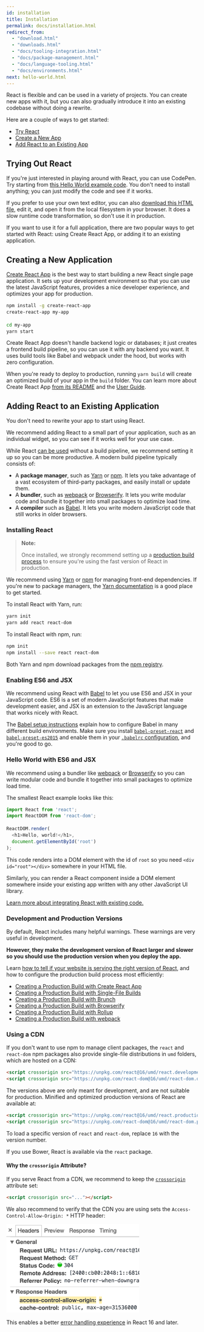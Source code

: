 ```yaml
---
id: installation
title: Installation
permalink: docs/installation.html
redirect_from:
  - "download.html"
  - "downloads.html"
  - "docs/tooling-integration.html"
  - "docs/package-management.html"
  - "docs/language-tooling.html"
  - "docs/environments.html"
next: hello-world.html
---
```


React is flexible and can be used in a variety of projects. You can create new apps with it, but you can also gradually introduce it into an existing codebase without doing a rewrite.

Here are a couple of ways to get started:

* [Try React](#trying-out-react)
* [Create a New App](#creating-a-new-application)
* [Add React to an Existing App](#adding-react-to-an-existing-application)

## Trying Out React

If you're just interested in playing around with React, you can use CodePen. Try starting from [this Hello World example code](http://codepen.io/gaearon/pen/rrpgNB?editors=0010). You don't need to install anything; you can just modify the code and see if it works.

If you prefer to use your own text editor, you can also <a href="https://raw.githubusercontent.com/facebook/react/master/docs/downloads/single-file-example.html" download="hello.html">download this HTML file</a>, edit it, and open it from the local filesystem in your browser. It does a slow runtime code transformation, so don't use it in production.

If you want to use it for a full application, there are two popular ways to get started with React: using Create React App, or adding it to an existing application.

## Creating a New Application

[Create React App](http://github.com/facebookincubator/create-react-app) is the best way to start building a new React single page application. It sets up your development environment so that you can use the latest JavaScript features, provides a nice developer experience, and optimizes your app for production.

```bash
npm install -g create-react-app
create-react-app my-app

cd my-app
yarn start
```

Create React App doesn't handle backend logic or databases; it just creates a frontend build pipeline, so you can use it with any backend you want. It uses build tools like Babel and webpack under the hood, but works with zero configuration.

When you're ready to deploy to production, running `yarn build` will create an optimized build of your app in the `build` folder. You can learn more about Create React App [from its README](https://github.com/facebookincubator/create-react-app#create-react-app-) and the [User Guide](https://github.com/facebookincubator/create-react-app/blob/master/packages/react-scripts/template/README.md#table-of-contents).

## Adding React to an Existing Application

You don't need to rewrite your app to start using React.

We recommend adding React to a small part of your application, such as an individual widget, so you can see if it works well for your use case.

While React [can be used](/docs/react-without-es6.html) without a build pipeline, we recommend setting it up so you can be more productive. A modern build pipeline typically consists of:

* A **package manager**, such as [Yarn](https://yarnpkg.com/) or [npm](https://www.npmjs.com/). It lets you take advantage of a vast ecosystem of third-party packages, and easily install or update them.
* A **bundler**, such as [webpack](https://webpack.js.org/) or [Browserify](http://browserify.org/). It lets you write modular code and bundle it together into small packages to optimize load time.
* A **compiler** such as [Babel](http://babeljs.io/). It lets you write modern JavaScript code that still works in older browsers.

### Installing React

>**Note:**
>
>Once installed, we strongly recommend setting up a [production build process](/docs/optimizing-performance.html#use-the-production-build) to ensure you're using the fast version of React in production.

We recommend using [Yarn](https://yarnpkg.com/) or [npm](https://www.npmjs.com/) for managing front-end dependencies. If you're new to package managers, the [Yarn documentation](https://yarnpkg.com/en/docs/getting-started) is a good place to get started.

To install React with Yarn, run:

```bash
yarn init
yarn add react react-dom
```

To install React with npm, run:

```bash
npm init
npm install --save react react-dom
```

Both Yarn and npm download packages from the [npm registry](http://npmjs.com/).

### Enabling ES6 and JSX

We recommend using React with [Babel](http://babeljs.io/) to let you use ES6 and JSX in your JavaScript code. ES6 is a set of modern JavaScript features that make development easier, and JSX is an extension to the JavaScript language that works nicely with React.

The [Babel setup instructions](https://babeljs.io/docs/setup/) explain how to configure Babel in many different build environments. Make sure you install [`babel-preset-react`](http://babeljs.io/docs/plugins/preset-react/#basic-setup-with-the-cli-) and [`babel-preset-es2015`](http://babeljs.io/docs/plugins/preset-es2015/#basic-setup-with-the-cli-) and enable them in your [`.babelrc` configuration](http://babeljs.io/docs/usage/babelrc/), and you're good to go.

### Hello World with ES6 and JSX

We recommend using a bundler like [webpack](https://webpack.js.org/) or [Browserify](http://browserify.org/) so you can write modular code and bundle it together into small packages to optimize load time.

The smallest React example looks like this:

```js
import React from 'react';
import ReactDOM from 'react-dom';

ReactDOM.render(
  <h1>Hello, world!</h1>,
  document.getElementById('root')
);
```

This code renders into a DOM element with the id of `root` so you need `<div id="root"></div>` somewhere in your HTML file.

Similarly, you can render a React component inside a DOM element somewhere inside your existing app written with any other JavaScript UI library.

[Learn more about integrating React with existing code.](/docs/integrating-with-other-libraries.html#integrating-with-other-view-libraries)

### Development and Production Versions

By default, React includes many helpful warnings. These warnings are very useful in development.

**However, they make the development version of React larger and slower so you should use the production version when you deploy the app.**

Learn [how to tell if your website is serving the right version of React](/docs/optimizing-performance.html#use-the-production-build), and how to configure the production build process most efficiently:

* [Creating a Production Build with Create React App](/docs/optimizing-performance.html#create-react-app)
* [Creating a Production Build with Single-File Builds](/docs/optimizing-performance.html#single-file-builds)
* [Creating a Production Build with Brunch](/docs/optimizing-performance.html#brunch)
* [Creating a Production Build with Browserify](/docs/optimizing-performance.html#browserify)
* [Creating a Production Build with Rollup](/docs/optimizing-performance.html#rollup)
* [Creating a Production Build with webpack](/docs/optimizing-performance.html#webpack)

### Using a CDN

If you don't want to use npm to manage client packages, the `react` and `react-dom` npm packages also provide single-file distributions in `umd` folders, which are hosted on a CDN:

```html
<script crossorigin src="https://unpkg.com/react@16/umd/react.development.js"></script>
<script crossorigin src="https://unpkg.com/react-dom@16/umd/react-dom.development.js"></script>
```

The versions above are only meant for development, and are not suitable for production. Minified and optimized production versions of React are available at:

```html
<script crossorigin src="https://unpkg.com/react@16/umd/react.production.min.js"></script>
<script crossorigin src="https://unpkg.com/react-dom@16/umd/react-dom.production.min.js"></script>
```

To load a specific version of `react` and `react-dom`, replace `16` with the version number.

If you use Bower, React is available via the `react` package.

#### Why the `crossorigin` Attribute?

If you serve React from a CDN, we recommend to keep the [`crossorigin`](https://developer.mozilla.org/en-US/docs/Web/HTML/CORS_settings_attributes) attribute set:

```html
<script crossorigin src="..."></script>
```

We also recommend to verify that the CDN you are using sets the `Access-Control-Allow-Origin: *` HTTP header:

![Access-Control-Allow-Origin: *](../img/docs/cdn-cors-header.png)

This enables a better [error handling experience](/blog/2017/07/26/error-handling-in-react-16.html) in React 16 and later.
